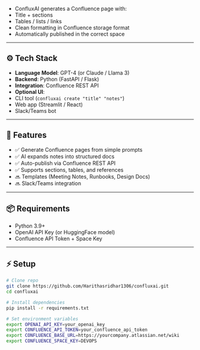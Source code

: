 
- ConfluxAI generates a Confluence page with:  
- Title + sections  
- Tables / lists / links  
- Clean formatting in Confluence storage format  
- Automatically published in the correct space  

---

## ⚙️ Tech Stack

- **Language Model**: GPT-4 (or Claude / Llama 3)  
- **Backend**: Python (FastAPI / Flask)  
- **Integration**: Confluence REST API  
- **Optional UI**:  
- CLI tool (`confluxai create "title" "notes"`)  
- Web app (Streamlit / React)  
- Slack/Teams bot  

---

## 🔑 Features

- ✅ Generate Confluence pages from simple prompts  
- ✅ AI expands notes into structured docs  
- ✅ Auto-publish via Confluence REST API  
- ✅ Supports sections, tables, and references  
- 🔜 Templates (Meeting Notes, Runbooks, Design Docs)  
- 🔜 Slack/Teams integration  

---

## 📦 Requirements

- Python 3.9+  
- OpenAI API Key (or HuggingFace model)  
- Confluence API Token + Space Key  

---

## ⚡ Setup

```bash
# Clone repo
git clone https://github.com/Harithasridhar1306/confluxai.git
cd confluxai

# Install dependencies
pip install -r requirements.txt

# Set environment variables
export OPENAI_API_KEY=your_openai_key
export CONFLUENCE_API_TOKEN=your_confluence_api_token
export CONFLUENCE_BASE_URL=https://yourcompany.atlassian.net/wiki
export CONFLUENCE_SPACE_KEY=DEVOPS
